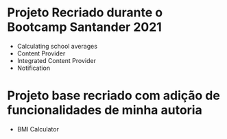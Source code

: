 # Projeto Recriado durante o Bootcamp Santander 2021
- Calculating school averages
- Content Provider
- Integrated Content Provider
- Notification

# Projeto base recriado com adição de funcionalidades de minha autoria
- BMI Calculator
